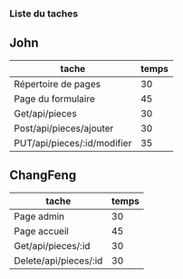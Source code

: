 ### Liste du taches

## John
|  tache |  temps |
|---|---|
|      Répertoire de pages        |   30          |
|      Page du formulaire         |   45          |
|      Get/api/pieces             |   30          |
|      Post/api/pieces/ajouter    |   30          |
|  PUT/api/pieces/:id/modifier    |   35          |


## ChangFeng
|  tache | temps  |
|---|---|
|      Page admin                 |   30 |
|      Page accueil               |   45 |
|      Get/api/pieces/:id         |   30 |
|      Delete/api/pieces/:id      |   30 |

